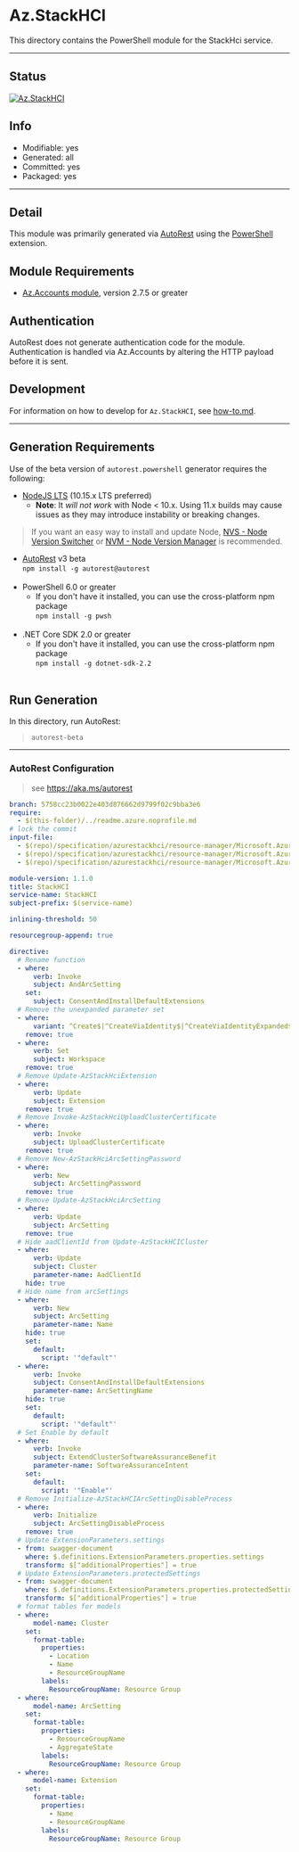 <!-- region Generated -->
# Az.StackHCI
This directory contains the PowerShell module for the StackHci service.

---
## Status
[![Az.StackHCI](https://img.shields.io/powershellgallery/v/Az.StackHCI.svg?style=flat-square&label=Az.StackHCI "Az.StackHCI")](https://www.powershellgallery.com/packages/Az.StackHCI/)

## Info
- Modifiable: yes
- Generated: all
- Committed: yes
- Packaged: yes

---
## Detail
This module was primarily generated via [AutoRest](https://github.com/Azure/autorest) using the [PowerShell](https://github.com/Azure/autorest.powershell) extension.

## Module Requirements
- [Az.Accounts module](https://www.powershellgallery.com/packages/Az.Accounts/), version 2.7.5 or greater

## Authentication
AutoRest does not generate authentication code for the module. Authentication is handled via Az.Accounts by altering the HTTP payload before it is sent.

## Development
For information on how to develop for `Az.StackHCI`, see [how-to.md](how-to.md).
<!-- endregion -->

---
## Generation Requirements
Use of the beta version of `autorest.powershell` generator requires the following:
- [NodeJS LTS](https://nodejs.org) (10.15.x LTS preferred)
  - **Note**: It *will not work* with Node < 10.x. Using 11.x builds may cause issues as they may introduce instability or breaking changes.
> If you want an easy way to install and update Node, [NVS - Node Version Switcher](../nodejs/installing-via-nvs.md) or [NVM - Node Version Manager](../nodejs/installing-via-nvm.md) is recommended.
- [AutoRest](https://aka.ms/autorest) v3 beta <br>`npm install -g autorest@autorest`<br>&nbsp;
- PowerShell 6.0 or greater
  - If you don't have it installed, you can use the cross-platform npm package <br>`npm install -g pwsh`<br>&nbsp;
- .NET Core SDK 2.0 or greater
  - If you don't have it installed, you can use the cross-platform npm package <br>`npm install -g dotnet-sdk-2.2`<br>&nbsp;

## Run Generation
In this directory, run AutoRest:
> `autorest-beta`

---
### AutoRest Configuration
> see https://aka.ms/autorest

``` yaml
branch: 5758cc23b0022e403d876662d9799f02c9bba3e6
require:
  - $(this-folder)/../readme.azure.noprofile.md
# lock the commit
input-file:
  - $(repo)/specification/azurestackhci/resource-manager/Microsoft.AzureStackHCI/stable/2023-03-01/arcSettings.json
  - $(repo)/specification/azurestackhci/resource-manager/Microsoft.AzureStackHCI/stable/2023-03-01/clusters.json
  - $(repo)/specification/azurestackhci/resource-manager/Microsoft.AzureStackHCI/stable/2023-03-01/extensions.json

module-version: 1.1.0
title: StackHCI
service-name: StackHCI
subject-prefix: $(service-name)

inlining-threshold: 50

resourcegroup-append: true 

directive:
  # Rename function
  - where:
      verb: Invoke
      subject: AndArcSetting
    set:
      subject: ConsentAndInstallDefaultExtensions
  # Remove the unexpanded parameter set
  - where:
      variant: ^Create$|^CreateViaIdentity$|^CreateViaIdentityExpanded$|^Update$|^UpdateViaIdentity$
    remove: true
  - where:
      verb: Set
      subject: Workspace
    remove: true
  # Remove Update-AzStackHciExtension 
  - where:
      verb: Update
      subject: Extension
    remove: true
  # Remove Invoke-AzStackHciUploadClusterCertificate
  - where:
      verb: Invoke
      subject: UploadClusterCertificate
    remove: true 
  # Remove New-AzStackHciArcSettingPassword
  - where:
      verb: New
      subject: ArcSettingPassword
    remove: true
  # Remove Update-AzStackHciArcSetting
  - where:
      verb: Update
      subject: ArcSetting
    remove: true 
  # Hide aadClientId from Update-AzStackHCICluster
  - where:
      verb: Update
      subject: Cluster
      parameter-name: AadClientId
    hide: true
  # Hide name from arcSettings 
  - where:
      verb: New
      subject: ArcSetting
      parameter-name: Name
    hide: true
    set:
      default:
        script: '"default"'
  - where:
      verb: Invoke
      subject: ConsentAndInstallDefaultExtensions
      parameter-name: ArcSettingName
    hide: true
    set:
      default:
        script: '"default"'
  # Set Enable by default 
  - where:
      verb: Invoke
      subject: ExtendClusterSoftwareAssuranceBenefit
      parameter-name: SoftwareAssuranceIntent
    set:
      default:
        script: '"Enable"'
  # Remove Initialize-AzStackHCIArcSettingDisableProcess
  - where:
      verb: Initialize
      subject: ArcSettingDisableProcess
    remove: true 
  # Update ExtensionParameters.settings
  - from: swagger-document
    where: $.definitions.ExtensionParameters.properties.settings
    transform: $["additionalProperties"] = true
  # Update ExtensionParameters.protectedSettings
  - from: swagger-document
    where: $.definitions.ExtensionParameters.properties.protectedSettings
    transform: $["additionalProperties"] = true
  # format tables for models 
  - where:
      model-name: Cluster
    set:
      format-table:
        properties:
          - Location
          - Name
          - ResourceGroupName
        labels:
          ResourceGroupName: Resource Group
  - where:
      model-name: ArcSetting
    set:
      format-table:
        properties:
          - ResourceGroupName
          - AggregateState
        labels:
          ResourceGroupName: Resource Group
  - where:
      model-name: Extension
    set:
      format-table:
        properties:
          - Name
          - ResourceGroupName
        labels:
          ResourceGroupName: Resource Group
```
